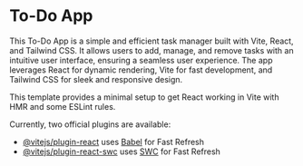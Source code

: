 # To-Do App
This To-Do App is a simple and efficient task manager built with Vite, React, and Tailwind CSS. It allows users to add, manage, and remove tasks with an intuitive user interface, ensuring a seamless user experience. The app leverages React for dynamic rendering, Vite for fast development, and Tailwind CSS for sleek and responsive design.




This template provides a minimal setup to get React working in Vite with HMR and some ESLint rules.


Currently, two official plugins are available:

- [@vitejs/plugin-react](https://github.com/vitejs/vite-plugin-react/blob/main/packages/plugin-react/README.md) uses [Babel](https://babeljs.io/) for Fast Refresh
- [@vitejs/plugin-react-swc](https://github.com/vitejs/vite-plugin-react-swc) uses [SWC](https://swc.rs/) for Fast Refresh
